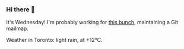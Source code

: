### Hi there :wave:

It's Wednesday! I'm probably working for [this bunch](https://github.com/kohofinancial), maintaining a Git mailmap.

Weather in Toronto: light rain, at +12°C.
